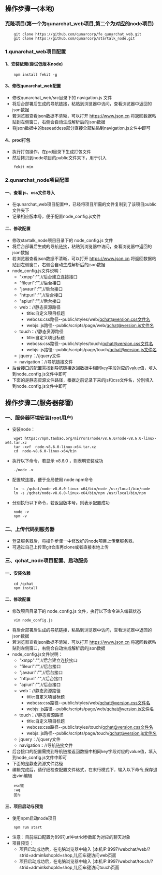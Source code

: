 ## 操作步骤一(本地)

### 克隆项目(第一个为qunarchat_web项目,第二个为对应的node项目)
```
    git clone https://github.com/qunarcorp/fe_qunarchat_web.git
    git clone https://github.com/qunarcorp/startalk_node.git
```

### 1.qunarchat_web项目配置

#### 1、安装依赖(尝试低版本node)
```
    npm install fekit -g 
```

#### 3、修改qunarchat_web配置
- 修改qunarchat_web/src目录下的 navigation.js 文件
- 将后台部署后生成的导航链接，粘贴到浏览器中访问，查看浏览器中返回的json数据
- 若浏览器查看json数据不清晰，可以打开 https://www.json.cn 将返回数据粘贴到左侧窗口，右侧会自动生成解析后的json数据
- 将json数据中的baseaddess部分直接全部粘贴到navigation.js文件中即可

#### 4、prod打包
- 执行打包操作，在prd目录下生成打包文件
- 然后拷贝到node项目的public文件夹下，用于引入
```
    fekit min
```

### 2.qunarchat_node项目配置

#### 一、查看 js、css文件导入
- 在qunarchat_web项目配置中，已经将项目所需的文件复制到了该项目public文件夹下
- 记录相应版本号，便于配置node_config.js文件

#### 二、修改配置
- 修改startalk_node项目目录下的 node_config.js 文件
- 将后台部署后生成的导航链接，粘贴到浏览器中访问，查看浏览器中返回的json数据
- 若浏览器查看json数据不清晰，可以打开 https://www.json.cn 将返回数据粘贴到左侧窗口，右侧会自动生成解析后的json数据
- node_config.js文件说明：
    - "xmpp":"",//后台建立连接接口
    - "fileurl":"",//后台接口
    - "javaurl":"",//后台接口
    - "httpurl":"",//后台接口
    - "apiurl":"",//后台接口
    - web：//静态资源路径
        - title:自定义项目标题
        - webcss:css路径--public/styles/web/qchat@version.css文件名
        - webjs: js路径--public/scripts/page/web/qchat@version.js文件名
    - touch：//静态资源路径
        - title:自定义项目标题
        - webcss:css路径--public/styles/touch/qchat@version.css文件名
        - webjs: js路径--public/scripts/page/touch/qchat@version.js文件名 
    - jquery：//jquery文件
    - navigation：//导航链接文件
- 后台接口的配置需找到导航链接返回数据中相同key字段对应的value值，填入到node_config.js文件中即可
- 下面的是静态资源文件路径，根据之前记录下来的js和css文件名，分别填入到node_config.js文件中即可

## 操作步骤二(服务器部署)

### 一、服务器环境安装(root用户)

- 安装node：
```
    wget https://npm.taobao.org/mirrors/node/v8.6.0/node-v8.6.0-linux-x64.tar.xz
    tar -xvf  node-v8.6.0-linux-x64.tar.xz
    cd  node-v8.6.0-linux-x64/bin
```
- 执行以下命令，若显示 v8.6.0 ，则表明安装成功
```
    ./node -v
```
- 配置软连接，便于全局使用 node npm命令
```
    ln -s /qchat/node-v8.6.0-linux-x64/bin/node /usr/local/bin/node
    ln -s /qchat/node-v8.6.0-linux-x64/bin/npm /usr/local/bin/npm
```
- 分别执行以下命令，若返回版本号，则表示配置成功
```
    node -v
    npm -v
```

### 二、上传代码到服务器

- 登录服务器后，将操作步骤一中修改好的node项目上传至服务器。
- 可通过自己上传至git仓库再clone或者直接本地上传

### 三、qchat_node项目配置、启动服务

#### 一、安装依赖
```
    cd /qchat
    npm install
```

#### 二、修改配置
- 修改项目目录下的 node_config.js 文件，执行以下命令进入编辑状态
```
    vim node_config.js
```
- 将后台部署后生成的导航链接，粘贴到浏览器中访问，查看浏览器中返回的json数据
- 若浏览器查看json数据不清晰，可以打开 https://www.json.cn 将返回数据粘贴到左侧窗口，右侧会自动生成解析后的json数据
- node_config.js文件说明：
    - "xmpp":"",//后台建立连接接口
    - "fileurl":"",//后台接口
    - "javaurl":"",//后台接口
    - "httpurl":"",//后台接口
    - "apiurl":"",//后台接口
    - web：//静态资源路径
        - title:自定义项目标题
        - webcss:css路径--public/styles/web/qchat@version.css文件名
        - webjs: js路径--public/scripts/page/web/qchat@version.js文件名
    - touch：//静态资源路径
        - title:自定义项目标题
        - webcss:css路径--public/styles/touch/qchat@version.css文件名
        - webjs: js路径--public/scripts/page/touch/qchat@version.js文件名 
    - jquery：//jquery文件
    - navigation：//导航链接文件
- 后台接口的配置需找到导航链接返回数据中相同key字段对应的value值，填入到node_config.js文件中即可
- 下面的是静态资源文件路径
- 编辑完成后，请仔细检查配置文件格式，在末行模式下，输入以下命令,保存退出vim编辑
```
    esc键
    :wq
    回车
```
#### 三、项目启动与预览

- 使用npm启动node项目
```
    npm run start
```

- 注意：目前端口配置为8997,url中strid参数即为对应的聊天对象
- 项目预览：
    - 项目启动成功后，在电脑浏览器中输入 [本机IP:8997/webchat/web/?strid=admin&shopId=shop_1],回车键访问web页面
    - 项目启动成功后，在电脑浏览器中输入 [本机IP:8997/webchat/touch/?strid=admin&shopId=shop_1],回车键访问touch页面


